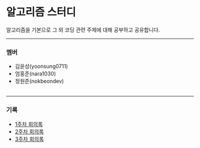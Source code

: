 알고리즘 스터디
=========
알고리즘을 기본으로 그 외 코딩 관련 주제에 대해 공부하고 공유합니다.
- - - - -

### 멤버
* 김윤성(yoonsung0711)
* 엄홍준(nara1030)
* 정원준(nokbeondev)
</br></br>

- - - - -

### 기록
* [1주차 회의록](/docs/week_1.md)
* [2주차 회의록](/docs/week_2.md)
* [3주차 회의록](/docs/week_3.md)